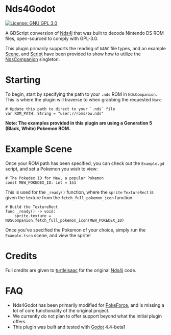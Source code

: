 # Nds4Godot

[![License: GNU GPL 3.0](https://img.shields.io/github/license/RoadrunnerWMC/ndspy.svg?logo=gnu&logoColor=white)](https://www.gnu.org/licenses/gpl-3.0)

A GDScript conversion of [Nds4j](https://github.com/turtleisaac/Nds4j) that was built to decode Nintendo DS ROM files, open-sourced to comply with GPL-3.0.

This plugin primarily supports the reading of `NARC` file types, and an example [Scene](https://github.com/PokeForce/Nds4Godot/blob/main/nds4godot/addons/nds4godot/scenes/example_scene/Example.tscn), and [Script](https://github.com/PokeForce/Nds4Godot/blob/main/nds4godot/addons/nds4godot/scenes/example_scene/Example.gd) have been provided to show how to utilize the [NdsCompanion](https://github.com/PokeForce/Nds4Godot/blob/main/nds4godot/addons/nds4godot/scripts/NdsCompanion.gd) singleton.

# Starting

To begin, start by specifying the path to your `.nds` ROM in `NdsCompanion`. This is where the plugin will traverse to when grabbing the requested `Narc`:

```gdscript
# Update this path to direct to your `.nds` file
var ROM_PATH: String = "user://roms/bw.nds"
```

**Note: The examples provided in this plugin are using a Generation 5 (Black, White) Pokemon ROM.**

# Example Scene

Once your ROM path has been specified, you can check out the `Example.gd` script, and set a Pokemon you wish to view:

```gdscript
# The Pokedex ID for Mew, a popular Pokemon
const MEW_POKEDEX_ID: int = 151
```

This is used for the `_ready()` function, where the `sprite` `TextureRect` is given the texture from the `fetch_full_pokemon_icon` function.

```gdscript
# Build the TextureRect
func _ready() -> void:
	sprite.texture = NDSCompanion.fetch_full_pokemon_icon(MEW_POKEDEX_ID)
```

Once you've specified the Pokemon of your choice, simply run the `Example.tscn` scene, and view the sprite!

# Credits
Full credits are given to [turtleisaac](https://github.com/turtleisaac) for the original [Nds4j](https://github.com/turtleisaac/Nds4j) code. 

# FAQ
* Nds4Godot has been primarily modified for [PokeForce](https://pokeforce), and is missing a lot of core functionality of the original project. 
* We currently do not plan to offer support beyond what the initial plugin offers. 
* This plugin was built and tested with [Godot](https://github.com/godotengine/godot) 4.4-beta1
